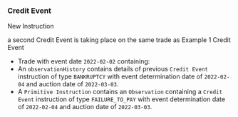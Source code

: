 ### Credit Event

New Instruction

a second Credit Event is taking place on the same trade as Example 1
Credit Event

- Trade with event date `2022-02-02` containing:
- An `observationHistory` contains details of previous `Credit Event` instruction of type `BANKRUPTCY` with event determination date of `2022-02-04` and auction date of `2022-03-03`.
- A `Primitive Instruction` contains an `Observation` containing a `Credit Event` instruction of type `FAILURE_TO_PAY` with event determination date of `2022-02-04` and auction date of `2022-03-03`.
